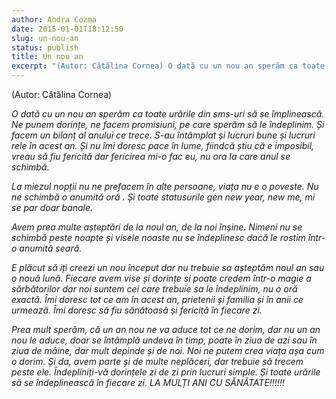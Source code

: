 ```yaml
---
author: Andra Cozma
date: 2015-01-01T18:12:50
slug: un-nou-an
status: publish
title: Un nou an
excerpt: "(Autor: Cătălina Cornea) O dată cu un nou an sperăm ca toate urările din sms-uri să se împlinească. Ne punem  "
---
```

(Autor: Cătălina Cornea)

_O dată cu un nou an sperăm ca toate urările din sms-uri să se împlinească._ _Ne punem dorințe, ne facem promisiuni, pe care sperăm să le îndeplinim._ _Și facem un bilanț al anului ce trece. S-au întâmplat și lucruri bune și lucruri rele în acest an._ _Și nu îmi doresc pace în lume, fiindcă știu că e imposibil, vreau să fiu fericită dar fericirea mi-o fac eu, nu ora la care anul se schimbă._

_La miezul nopții nu ne prefacem în alte persoane, viața nu e o poveste. Nu ne schimbă o anumită oră ._ _Și toate statusurile gen new year, new me, mi se par doar banale._

_Avem prea multe așteptări de la noul an, de la noi înșine._ _Nimeni nu se schimbă peste noapte și visele noaste nu se îndeplinesc dacă le rostim într-o anumită seară._

_E plăcut să iți creezi un nou început dar nu trebuie sa așteptăm noul an sau o nouă lună._ _Fiecare avem vise și dorințe si poate credem într-o magie a sărbătorilor dar noi suntem cei care trebuie sa le îndeplinim, nu o oră exactă._ _Îmi doresc tot ce am în acest an, prietenii și familia și în anii ce urmează. Îmi doresc să fiu sănătoasă și fericită în fiecare zi._

_Prea mult sperăm, că un an nou ne va aduce tot ce ne dorim, dar nu un an nou le aduce, doar se întâmplă undeva în timp, poate în ziua de azi sau în ziua de mâine, dar mult depinde și de noi. Noi ne putem crea viața așa cum o dorim._ _Și da, avem parte și de multe neplăceri, dar trebuie să trecem peste ele._ _Îndepliniți-vă dorințele zi de zi prin lucruri simple. Și toate urările să se îndeplinească în fiecare zi._ _LA MULȚI ANI CU SĂNĂTATE!!!!!!_
    